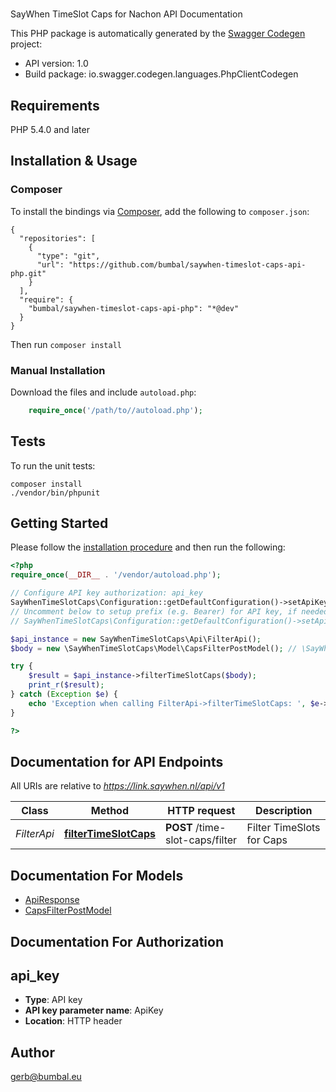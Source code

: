 # 
SayWhen TimeSlot Caps for Nachon API Documentation

This PHP package is automatically generated by the [Swagger Codegen](https://github.com/swagger-api/swagger-codegen) project:

- API version: 1.0
- Build package: io.swagger.codegen.languages.PhpClientCodegen

## Requirements

PHP 5.4.0 and later

## Installation & Usage
### Composer

To install the bindings via [Composer](http://getcomposer.org/), add the following to `composer.json`:

```
{
  "repositories": [
    {
      "type": "git",
      "url": "https://github.com/bumbal/saywhen-timeslot-caps-api-php.git"
    }
  ],
  "require": {
    "bumbal/saywhen-timeslot-caps-api-php": "*@dev"
  }
}
```

Then run `composer install`

### Manual Installation

Download the files and include `autoload.php`:

```php
    require_once('/path/to//autoload.php');
```

## Tests

To run the unit tests:

```
composer install
./vendor/bin/phpunit
```

## Getting Started

Please follow the [installation procedure](#installation--usage) and then run the following:

```php
<?php
require_once(__DIR__ . '/vendor/autoload.php');

// Configure API key authorization: api_key
SayWhenTimeSlotCaps\Configuration::getDefaultConfiguration()->setApiKey('ApiKey', 'YOUR_API_KEY');
// Uncomment below to setup prefix (e.g. Bearer) for API key, if needed
// SayWhenTimeSlotCaps\Configuration::getDefaultConfiguration()->setApiKeyPrefix('ApiKey', 'Bearer');

$api_instance = new SayWhenTimeSlotCaps\Api\FilterApi();
$body = new \SayWhenTimeSlotCaps\Model\CapsFilterPostModel(); // \SayWhenTimeSlotCaps\Model\CapsFilterPostModel | CapsFilterPostModel

try {
    $result = $api_instance->filterTimeSlotCaps($body);
    print_r($result);
} catch (Exception $e) {
    echo 'Exception when calling FilterApi->filterTimeSlotCaps: ', $e->getMessage(), PHP_EOL;
}

?>
```

## Documentation for API Endpoints

All URIs are relative to *https://link.saywhen.nl/api/v1*

Class | Method | HTTP request | Description
------------ | ------------- | ------------- | -------------
*FilterApi* | [**filterTimeSlotCaps**](docs/Api/FilterApi.md#filtertimeslotcaps) | **POST** /time-slot-caps/filter | Filter TimeSlots for Caps


## Documentation For Models

 - [ApiResponse](docs/Model/ApiResponse.md)
 - [CapsFilterPostModel](docs/Model/CapsFilterPostModel.md)


## Documentation For Authorization


## api_key

- **Type**: API key
- **API key parameter name**: ApiKey
- **Location**: HTTP header


## Author

gerb@bumbal.eu


